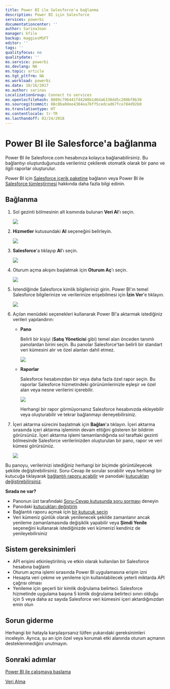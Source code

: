 ```yaml
---
title: Power BI ile Salesforce'a bağlanma
description: Power BI için Salesforce
services: powerbi
documentationcenter: ''
author: SarinaJoan
manager: kfile
backup: maggiesMSFT
editor: ''
tags: ''
qualityfocus: no
qualitydate: ''
ms.service: powerbi
ms.devlang: NA
ms.topic: article
ms.tgt_pltfrm: NA
ms.workload: powerbi
ms.date: 10/16/2017
ms.author: sarinas
LocalizationGroup: Connect to services
ms.openlocfilehash: 8089c796441fd4200b146da6330dd5c208bf8b30
ms.sourcegitcommit: 88c8ba8dee4384ea7bff5cedcad67fce784d92b0
ms.translationtype: HT
ms.contentlocale: tr-TR
ms.lasthandoff: 02/24/2018
---
```

# <a name="connect-to-salesforce-with-power-bi"></a>Power BI ile Salesforce'a bağlanma
Power BI ile Salesforce.com hesabınıza kolayca bağlanabilirsiniz. Bu bağlantıyı oluşturduğunuzda verileriniz çekilerek otomatik olarak bir pano ve ilgili raporlar oluşturulur.

Power BI için [Salesforce içerik paketine](https://app.powerbi.com/getdata/services/salesforce) bağlanın veya Power BI ile [Salesforce tümleştirmesi](https://powerbi.microsoft.com/integrations/salesforce) hakkında daha fazla bilgi edinin.

## <a name="how-to-connect"></a>Bağlanma
1. Sol gezinti bölmesinin alt kısmında bulunan **Veri Al**'ı seçin.
   
   ![](media/service-connect-to-salesforce/pbi_getdata.png) 
2. **Hizmetler** kutusundaki **Al** seçeneğini belirleyin.
   
   ![](media/service-connect-to-salesforce/pbi_getservices.png) 
3. **Salesforce**'a tıklayıp **Al**'ı seçin.  
   
   ![](media/service-connect-to-salesforce/salesforce.png)
4. Oturum açma akışını başlatmak için **Oturum Aç**'ı seçin.
   
    ![](media/service-connect-to-salesforce/dialog.png)
5. İstendiğinde Salesforce kimlik bilgilerinizi girin. Power BI'ın temel Salesforce bilgilerinize ve verilerinize erişebilmesi için **İzin Ver**'e tıklayın.
   
   ![](media/service-connect-to-salesforce/sf_authorize.png)
6. Açılan menüdeki seçenekleri kullanarak Power BI'a aktarmak istediğiniz verileri yapılandırın:
   
   * **Pano**
     
     Belirli bir kişiyi (**Satış Yöneticisi** gibi) temel alan önceden tanımlı panolardan birini seçin. Bu panolar Salesforce'tan belirli bir standart veri kümesini alır ve özel alanları dahil etmez.
     
     ![](media/service-connect-to-salesforce/pbi_salesforcechooserole.png)
   * **Raporlar**
     
     Salesforce hesabınızdan bir veya daha fazla özel rapor seçin. Bu raporlar Salesforce hizmetindeki görünümlerinizle eşleşir ve özel alan veya nesne verilerini içerebilir.
     
     ![](media/service-connect-to-salesforce/pbi_salesforcereports.png)
     
     Herhangi bir rapor görmüyorsanız Salesforce hesabınızda ekleyebilir veya oluşturabilir ve tekrar bağlanmayı deneyebilirsiniz.
7. İçeri aktarma sürecini başlatmak için **Bağlan**'a tıklayın. İçeri aktarma sırasında içeri aktarma işleminin devam ettiğini gösteren bir bildirim görürsünüz. İçeri aktarma işlemi tamamlandığında sol taraftaki gezinti bölmesinde Salesforce verilerinizden oluşturulan bir pano, rapor ve veri kümesi görürsünüz.
   
   ![](media/service-connect-to-salesforce/pbi_getdatasalesforcedash.png)

Bu panoyu, verilerinizi istediğiniz herhangi bir biçimde görüntüleyecek şekilde değiştirebilirsiniz. Soru-Cevap ile sorular sorabilir veya herhangi bir kutucuğa tıklayarak [bağlantılı raporu açabilir](service-dashboard-tiles.md) ve panodaki [kutucukları değiştirebilirsiniz](service-dashboard-edit-tile.md).

**Sırada ne var?**

* Panonun üst tarafındaki [Soru-Cevap kutusunda soru sormayı](power-bi-q-and-a.md) deneyin
* Panodaki [kutucukları değiştirin](service-dashboard-edit-tile.md)
* Bağlantılı raporu açmak için [bir kutucuk seçin](service-dashboard-tiles.md)
* Veri kümeniz günlük olarak yenilenecek şekilde zamanlanır ancak yenileme zamanlamasında değişiklik yapabilir veya **Şimdi Yenile** seçeneğini kullanarak istediğinizde veri kümenizi kendiniz de yenileyebilirsiniz

## <a name="system-requirements"></a>Sistem gereksinimleri
* API erişimi etkinleştirilmiş ve etkin olarak kullanılan bir Salesforce hesabına bağlantı
* Oturum açma işlemi sırasında Power BI uygulamasına erişim izni
* Hesapta veri çekme ve yenileme için kullanılabilecek yeterli miktarda API çağrısı olması
* Yenileme için geçerli bir kimlik doğrulama belirteci. Salesforce hizmetinde uygulama başına 5 kimlik doğrulama belirteci sınırı olduğu için 5 veya daha az sayıda Salesforce veri kümesini içeri aktardığınızdan emin olun

## <a name="troubleshooting"></a>Sorun giderme
Herhangi bir hatayla karşılaşırsanız lütfen yukarıdaki gereksinimleri inceleyin. Ayrıca, şu an için özel veya korumalı etki alanında oturum açmanın desteklenmediğini unutmayın.

## <a name="next-steps"></a>Sonraki adımlar
[Power BI ile çalışmaya başlama](service-get-started.md)

[Veri Alma](service-get-data.md)

